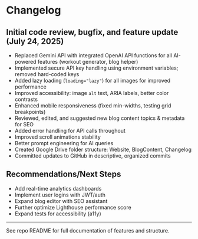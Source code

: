 # Changelog

## Initial code review, bugfix, and feature update (July 24, 2025)
- Replaced Gemini API with integrated OpenAI API functions for all AI-powered features (workout generator, blog helper)
- Implemented secure API key handling using environment variables; removed hard-coded keys
- Added lazy loading (`loading="lazy"`) for all images for improved performance
- Improved accessibility: image `alt` text, ARIA labels, better color contrasts
- Enhanced mobile responsiveness (fixed min-widths, testing grid breakpoints)
- Reviewed, edited, and suggested new blog content topics & metadata for SEO
- Added error handling for API calls throughout
- Improved scroll animations stability
- Better prompt engineering for AI queries
- Created Google Drive folder structure: Website, BlogContent, Changelog
- Committed updates to GitHub in descriptive, organized commits

## Recommendations/Next Steps
- Add real-time analytics dashboards
- Implement user logins with JWT/auth
- Expand blog editor with SEO assistant
- Further optimize Lighthouse performance score
- Expand tests for accessibility (a11y)

---
See repo README for full documentation of features and structure.